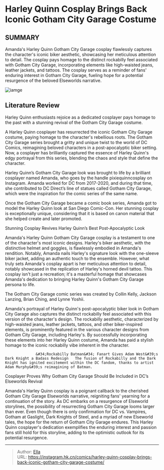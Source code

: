 # Harley Quinn Cosplay Brings Back Iconic Gotham City Garage Costume


## SUMMARY 



  Amanda&#39;s Harley Quinn Gotham City Garage cosplay flawlessly captures the character&#39;s iconic biker aesthetic, showcasing her meticulous attention to detail.   The cosplay pays homage to the distinct rockabilly feel associated with Gotham City Garage, incorporating elements like high-waisted jeans, leather jackets, and tattoos.   The cosplay serves as a reminder of fans&#39; enduring interest in Gotham City Garage, fueling hope for a potential resurgence of the beloved Elseworlds narrative.  

![iamge](https://static1.srcdn.com/wordpress/wp-content/uploads/2023/12/gotham-city-garage-1-harley-quinn.png)

## Literature Review

Harley Quinn enthusiasts rejoice as a dedicated cosplayer pays homage to the past with a stunning revival of the Gotham City Garage costume.




A Harley Quinn cosplayer has resurrected the iconic Gotham City Garage costume, paying homage to the character&#39;s rebellious roots. The Gotham City Garage series brought a gritty and unique twist to the world of DC Comics, reimagining beloved characters in a post-apocalyptic biker setting. Now, a cosplayer has brilliantly captured the essence of Harley Quinn&#39;s edgy portrayal from this series, blending the chaos and style that define the character.




Harley Quinn’s Gotham City Garage look was brought to life by a brilliant cosplayer named Amanda, who goes by the handle pixiequinncosplay on Instagram. Amanda worked for DC from 2017-2020, and during that time, she contributed to DC Direct’s line of statues called Gotham City Garage, which were the inspiration for the comic series of the same name.


 

Once the Gotham City Garage became a comic book series, Amanda got to model the Harley Quinn look at San Diego Comic-Con. Her stunning cosplay is exceptionally unique, considering that it is based on canon material that she helped create and later promoted.


 Stunning Cosplay Revives Harley Quinn’s Best Post-Apocalyptic Look 
          




Amanda&#39;s Harley Quinn Gotham City Garage cosplay is a testament to one of the character&#39;s most iconic designs. Harley&#39;s biker aesthetic, with the distinctive helmet and goggles, is flawlessly embodied in Amanda&#39;s rendition. Notably, Amanda nails Harley&#39;s signature look with the one-sleeve biker jacket, adding an authentic touch to the ensemble. However, what truly sets Amanda&#39;s cosplay apart is her meticulous attention to detail, notably showcased in the replication of Harley&#39;s horned devil tattoo. This cosplay isn&#39;t just a recreation; it&#39;s a masterful homage that showcases Amanda&#39;s dedication to bringing Harley Quinn&#39;s Gotham City Garage persona to life.



The Gotham City Garage comic series was created by Collin Kelly, Jackson Lanzing, Brian Ching, and Lynne Yoshii.




Amanda&#39;s portrayal of Harley Quinn&#39;s post-apocalyptic biker look in Gotham City Garage also captures the distinct rockabilly feel associated with this version of the character&#39;s design. The rockabilly aesthetic, characterized by high-waisted jeans, leather jackets, tattoos, and other biker-inspired elements, is prominently featured in the various character designs from Gotham City Garage, including Harley&#39;s. By successfully incorporating these elements into her Harley Quinn costume, Amanda has paid a stylish homage to the iconic rockabilly vibe inherent in the character.




                  &#34;Rockabilly Batman&#34; Fanart Gives Adam West&#39;s Dark Knight a Badass Redesign   The fusion of Rockabilly and the Dark Knight has ignited excitement within the DC fandom, thanks to artist Adam Murphy&#39;s reimagining of Batman.   



 Cosplayer Proves Why Gotham City Garage Should Be Included in DC’s Elseworlds Revival 
          

Amanda&#39;s Harley Quinn cosplay is a poignant callback to the cherished Gotham City Garage Elseworlds narrative, reigniting fans&#39; yearning for a continuation of the story. As DC embarks on a resurgence of Elseworld storylines, the possibility of resurrecting Gotham City Garage looms larger than ever. Even though there is only confirmation for DC vs. Vampires, Gotham at Gaslight, Dark Knights of Steel, and a myriad of new Elseworld tales, the hope for the return of Gotham City Garage endures. This Harley Quinn cosplayer&#39;s dedication exemplifies the enduring interest and passion fans still hold for this storyline, adding to the optimistic outlook for its potential resurgence.






---

> Author: [Ella](https://instagram.hk.cn/)  
> URL: https://instagram.hk.cn/comics/harley-quinn-cosplay-brings-back-iconic-gotham-city-garage-costume/  

